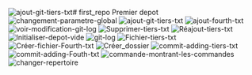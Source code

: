 ![ajout-git-tiers-txt](https://github.com/mina515/first_repo/assets/151943690/005b7d28-94da-4e7f-9181-15d18ade0fdd)# first_repo
Premier depot
![changement-parametre-global](https://github.com/mina515/first_repo/assets/151943690/838f87f5-7197-403f-a927-591a862cf77b)
![ajout-git-tiers-txt](https://github.com/mina515/first_repo/assets/151943690/4d269021-a545-4498-95ce-e94c5c3b3cdc)
![ajout-fourth-txt](https://github.com/mina515/first_repo/assets/151943690/8544c17d-7323-4143-8339-2f0a589ffff8)
![voir-modification-git-log](https://github.com/mina515/first_repo/assets/151943690/a1735e8d-b96c-4832-a620-07f245d862ed)
![Supprimer-tiers-txt](https://github.com/mina515/first_repo/assets/151943690/cd794509-e283-4021-8670-7b73aca75810)
![Réajout-tiers-txt](https://github.com/mina515/first_repo/assets/151943690/14257255-ba75-4ad6-ac96-f101157de815)
![Initialiser-depot-vide](https://github.com/mina515/first_repo/assets/151943690/03ed9236-4c8d-467a-9382-58d08c5dd97a)
![git-log](https://github.com/mina515/first_repo/assets/151943690/39e5b423-6a31-4316-bfea-726d527f9ffe)
![Fichier-tiers-txt](https://github.com/mina515/first_repo/assets/151943690/023637e7-9490-46df-8193-50dbbdd89e28)
![Créer-fichier-Fourth-txt](https://github.com/mina515/first_repo/assets/151943690/7ded9069-ec5b-4926-a5fb-ae2edbd5607a)
![Créer_dossier](https://github.com/mina515/first_repo/assets/151943690/a25cdc97-c03c-4141-bbc1-c9f150ffc964)
![commit-adding-tiers-txt](https://github.com/mina515/first_repo/assets/151943690/0cafd2fc-caee-440e-a667-afe846f2c291)
![commit-adding-Fouth-txt](https://github.com/mina515/first_repo/assets/151943690/223afd40-4e56-42ee-92a8-08fe637088e7)
![commande-montrant-les-commandes](https://github.com/mina515/first_repo/assets/151943690/856c1671-e1a0-4c6b-a233-2170adb186e6)
![changer-repertoire](https://github.com/mina515/first_repo/assets/151943690/9fb8c876-62e3-436d-96aa-1be6855c935a)
